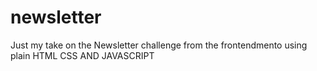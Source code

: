 # newsletter

Just my take on the Newsletter challenge from the frontendmento using plain HTML CSS AND JAVASCRIPT
